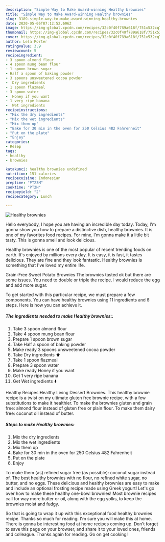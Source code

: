 ```yaml
---
description: "Simple Way to Make Award-winning Healthy brownies"
title: "Simple Way to Make Award-winning Healthy brownies"
slug: 3189-simple-way-to-make-award-winning-healthy-brownies
date: 2020-05-05T07:12:52.696Z
image: https://img-global.cpcdn.com/recipes/32c0f40f789a618f/751x532cq70/healthy-brownies-recipe-main-photo.jpg
thumbnail: https://img-global.cpcdn.com/recipes/32c0f40f789a618f/751x532cq70/healthy-brownies-recipe-main-photo.jpg
cover: https://img-global.cpcdn.com/recipes/32c0f40f789a618f/751x532cq70/healthy-brownies-recipe-main-photo.jpg
author: Lela Porter
ratingvalue: 3.9
reviewcount: 5
recipeingredient:
- 3 spoon almond flour
- 4 spoon mung bean flour
- 1 spoon brown sugar
- Half a spoon of baking powder
- 3 spoons unsweetened cocoa powder
-  Dry ingredients 
- 1 spoon flazmeal
- 3 spoon water
-  Honey if you want
- 1 very ripe banana
-  Wet ingredients 
recipeinstructions:
- "Mix the dry ingredients"
- "Mix the wet ingredients"
- "Mix them up"
- "Bake for 30 min in the oven for 250 Celsius 482 Fahrenheit"
- "Put on the plate"
- "Enjoy"
categories:
- Resep
tags:
- healthy
- brownies

katakunci: healthy brownies undefined
nutrition: 151 calories
recipecuisine: Indonesian
preptime: "PT23M"
cooktime: "PT2H"
recipeyield: "2"
recipecategory: Lunch

---
```



![Healthy brownies](https://img-global.cpcdn.com/recipes/32c0f40f789a618f/751x532cq70/healthy-brownies-recipe-main-photo.jpg)

Hello everybody, I hope you are having an incredible day today. Today, I'm gonna show you how to prepare a distinctive dish, healthy brownies. It is one of my favorites food recipes. For mine, I'm gonna make it a little bit tasty. This is gonna smell and look delicious.

Healthy brownies is one of the most popular of recent trending foods on earth. It's enjoyed by millions every day. It is easy, it is fast, it tastes delicious. They are fine and they look fantastic. Healthy brownies is something that I've loved my entire life.

Grain-Free Sweet Potato Brownies The brownies tasted ok but there are some issues. You need to double or triple the recipe. I would reduce the egg and add more sugar.


To get started with this particular recipe, we must prepare a few components. You can have healthy brownies using 11 ingredients and 6 steps. Here is how you can achieve it.

##### The ingredients needed to make Healthy brownies::

1. Take 3 spoon almond flour
1. Take 4 spoon mung bean flour
1. Prepare 1 spoon brown sugar
1. Take Half a spoon of baking powder
1. Make ready 3 spoons unsweetened cocoa powder
1. Take  Dry ingredients ⬆️
1. Take 1 spoon flazmeal
1. Prepare 3 spoon water
1. Make ready  Honey if you want
1. Get 1 very ripe banana
1. Get  Wet ingredients ⬇️


Healthy Recipes Healthy Living Dessert Brownies. This healthy brownie recipe is a twist on my ultimate gluten free brownie recipe, with a few substitutions to make it healthier. To make the brownies gluten and grain free: almond flour instead of gluten free or plain flour. To make them dairy free: coconut oil instead of butter. 

##### Steps to make Healthy brownies:

1. Mix the dry ingredients
1. Mix the wet ingredients
1. Mix them up
1. Bake for 30 min in the oven for 250 Celsius 482 Fahrenheit
1. Put on the plate
1. Enjoy


To make them (as) refined sugar free (as possible): coconut sugar instead of. The best healthy brownies with no flour, no refined white sugar, no butter, and no eggs. These delicious and healthy brownies are easy to make and include an optional frosting recipe made using Greek yogurt! Let&#39;s go over how to make these healthy one-bowl brownies! Most brownie recipes call for way more butter or oil, along with the egg yolks, to keep the brownies moist and fudgy. 

So that is going to wrap it up with this exceptional food healthy brownies recipe. Thanks so much for reading. I'm sure you will make this at home. There is gonna be interesting food at home recipes coming up. Don't forget to save this page on your browser, and share it to your loved ones, friends and colleague. Thanks again for reading. Go on get cooking!
